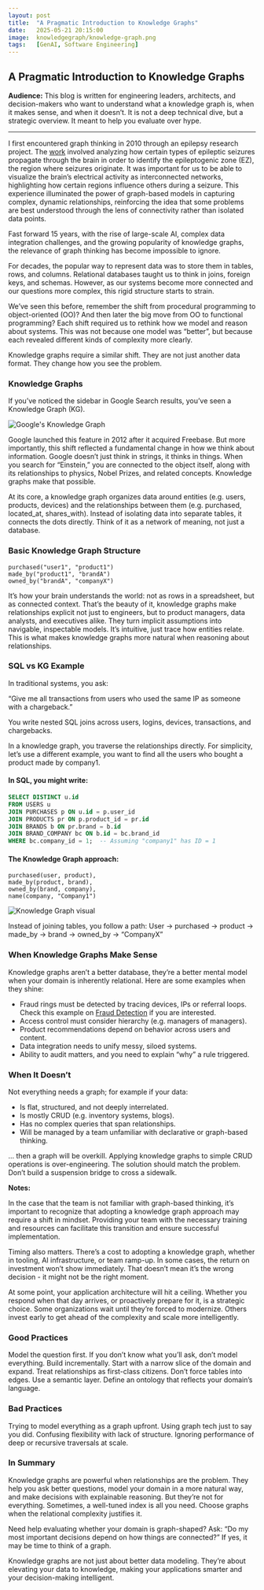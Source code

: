 ```yaml
---
layout: post
title:  "A Pragmatic Introduction to Knowledge Graphs"
date:   2025-05-21 20:15:00
image:  knowledgegraph/knowledge-graph.png
tags:   [GenAI, Software Engineering]
---
```


## A Pragmatic Introduction to Knowledge Graphs


**Audience:** This blog is written for engineering leaders, architects, and decision-makers who want to understand what a knowledge graph is, when it makes sense, and when it doesn’t. It is not a deep technical dive, but a strategic overview. It meant to help you evaluate over hype.

---

I first encountered graph thinking in 2010 through an epilepsy research project. The [work](https://direct.mit.edu/netn/article/02/02/218/2206/Using-network-analysis-to-localize-the) involved analyzing how certain types of epileptic seizures propagate through the brain in order to identify the epileptogenic zone (EZ), the region where seizures originate. It was important for us to be able to visualize the brain’s electrical activity as interconnected networks, highlighting how certain regions influence others during a seizure. This experience illuminated the power of graph-based models in capturing complex, dynamic relationships, reinforcing the idea that some problems are best understood through the lens of connectivity rather than isolated data points.

Fast forward 15 years, with the rise of large-scale AI, complex data integration challenges, and the growing popularity of knowledge graphs, the relevance of graph thinking has become impossible to ignore.

For decades, the popular way to represent data was to store them in tables, rows, and columns. Relational databases taught us to think in joins, foreign keys, and schemas. However, as our systems become more connected and our questions more complex, this rigid structure starts to strain.

We’ve seen this before, remember the shift from procedural programming to object-oriented (OO)? And then later the big move from OO to functional programming? Each shift required us to rethink how we model and reason about systems. This was not because one model was “better”, but because each revealed different kinds of complexity more clearly.

Knowledge graphs require a similar shift. They are not just another data format. They change how you see the problem.

### Knowledge Graphs
If you’ve noticed the sidebar in Google Search results, you’ve seen a Knowledge Graph (KG).

<img src="/img/knowledgegraph/ggl.png" alt="Google's Knowledge Graph">

Google launched this feature in 2012 after it acquired Freebase. But more importantly, this shift reflected a fundamental change in how we think about information. Google doesn’t just think in strings, it thinks in things. When you search for “Einstein,” you are connected to the object itself, along with its relationships to physics, Nobel Prizes, and related concepts. Knowledge graphs make that possible.

At its core, a knowledge graph organizes data around entities (e.g. users, products, devices) and the relationships between them (e.g. purchased, located_at, shares_with). Instead of isolating data into separate tables, it connects the dots directly. Think of it as a network of meaning, not just a database.

### Basic Knowledge Graph Structure

```pyrel
purchased("user1", "product1")
made_by("product1", "brandA")
owned_by("brandA", "companyX")
```

It’s how your brain understands the world: not as rows in a spreadsheet, but as connected context. That’s the beauty of it, knowledge graphs make relationships explicit not just to engineers, but to product managers, data analysts, and executives alike. They turn implicit assumptions into navigable, inspectable models. It’s intuitive, just trace how entities relate. This is what makes knowledge graphs more natural when reasoning about relationships.

### SQL vs KG Example
In traditional systems, you ask:

“Give me all transactions from users who used the same IP as someone with a chargeback.”

You write nested SQL joins across users, logins, devices, transactions, and chargebacks.

In a knowledge graph, you traverse the relationships directly. For simplicity, let’s use a different example, you want to find all the users who bought a product made by company1.

#### In SQL, you might write:

```sql
SELECT DISTINCT u.id
FROM USERS u
JOIN PURCHASES p ON u.id = p.user_id
JOIN PRODUCTS pr ON p.product_id = pr.id
JOIN BRANDS b ON pr.brand = b.id
JOIN BRAND_COMPANY bc ON b.id = bc.brand_id
WHERE bc.company_id = 1;  -- Assuming "company1" has ID = 1
```

#### The Knowledge Graph approach:

```pyrel
purchased(user, product),
made_by(product, brand),
owned_by(brand, company),
name(company, "Company1")
```

<img src="/img/knowledgegraph/relationships.png" alt="Knowledge Graph visual">


Instead of joining tables, you follow a path: User -> purchased -> product -> made_by -> brand -> owned_by -> “CompanyX”

### When Knowledge Graphs Make Sense
Knowledge graphs aren’t a better database, they’re a better mental model when your domain is inherently relational. Here are some examples when they shine:

* Fraud rings must be detected by tracing devices, IPs or referral loops. Check this example on [Fraud Detection](https://relational.ai/notebooks/fraud-detection.html) if you are interested.
* Access control must consider hierarchy (e.g. managers of managers).
* Product recommendations depend on behavior across users and content.
* Data integration needs to unify messy, siloed systems.
* Ability to audit matters, and you need to explain “why” a rule triggered.

### When It Doesn’t
Not everything needs a graph; for example if your data:

* Is flat, structured, and not deeply interrelated.
* Is mostly CRUD (e.g. inventory systems, blogs).
* Has no complex queries that span relationships.
* Will be managed by a team unfamiliar with declarative or graph-based thinking. 

… then a graph will be overkill. Applying knowledge graphs to simple CRUD operations is over-engineering. The solution should match the problem. Don’t build a suspension bridge to cross a sidewalk.

**Notes:** 

In the case that the team is not familiar with graph-based thinking, it’s important to recognize that adopting a knowledge graph approach may require a shift in mindset. Providing your team with the necessary training and resources can facilitate this transition and ensure successful implementation.

Timing also matters. There’s a cost to adopting a knowledge graph, whether in tooling, AI infrastructure, or team ramp-up. In some cases, the return on investment won’t show immediately. That doesn’t mean it’s the wrong decision - it might not be the right moment.

At some point, your application architecture will hit a ceiling. Whether you respond when that day arrives, or proactively prepare for it, is a strategic choice. Some organizations wait until they’re forced to modernize. Others invest early to get ahead of the complexity and scale more intelligently.

### Good Practices
Model the question first. If you don’t know what you’ll ask, don’t model everything.
Build incrementally. Start with a narrow slice of the domain and expand.
Treat relationships as first-class citizens. Don’t force tables into edges.
Use a semantic layer. Define an ontology that reflects your domain’s language.

### Bad Practices
Trying to model everything as a graph upfront.
Using graph tech just to say you did.
Confusing flexibility with lack of structure.
Ignoring performance of deep or recursive traversals at scale.

### In Summary
Knowledge graphs are powerful when relationships are the problem. They help you ask better questions, model your domain in a more natural way, and make decisions with explainable reasoning. But they’re not for everything. Sometimes, a well-tuned index is all you need. Choose graphs when the relational complexity justifies it. 

Need help evaluating whether your domain is graph-shaped? Ask: “Do my most important decisions depend on how things are connected?” If yes, it may be time to think of a graph. 

Knowledge graphs are not just about better data modeling. They’re about elevating your data to knowledge, making your applications smarter and your decision-making intelligent. 